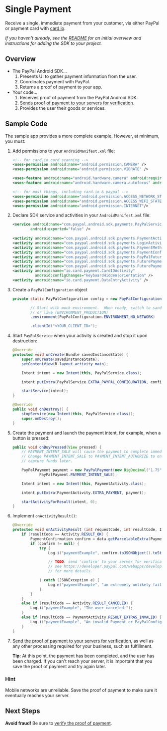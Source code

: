 Single Payment
==============

Receive a single, immediate payment from your customer, via either PayPal or payment card with [card.io](https://www.card.io/).

_If you haven't already, see the [README](../README.md) for an initial overview and instructions for adding the SDK to your project._

Overview
--------

* The PayPal Android SDK...
    1. Presents UI to gather payment information from the user.
    2. Coordinates payment with PayPal.
    3. Returns a proof of payment to your app.
* Your code...
    1. Receives proof of payment from the PayPal Android SDK.
    2. [Sends proof of payment to your servers for verification](https://developer.paypal.com/webapps/developer/docs/integration/mobile/verify-mobile-payment/).
    3. Provides the user their goods or services.


Sample Code
-----------

The sample app provides a more complete example. However, at minimum, you must:

1. Add permissions to your `AndroidManifest.xml` file:
    ```xml
    <!-- for card.io card scanning -->
    <uses-permission android:name="android.permission.CAMERA" />
    <uses-permission android:name="android.permission.VIBRATE" />
    
    <uses-feature android:name="android.hardware.camera" android:required="false" />
    <uses-feature android:name="android.hardware.camera.autofocus" android:required="false" />

    <!-- for most things, including card.io & paypal -->
    <uses-permission android:name="android.permission.ACCESS_NETWORK_STATE"/>
    <uses-permission android:name="android.permission.ACCESS_WIFI_STATE"/>
    <uses-permission android:name="android.permission.INTERNET"/>
    ```
    
1. Declare SDK service and activities in your `AndroidManifest.xml` file:
    ```xml
    <service android:name="com.paypal.android.sdk.payments.PayPalService"
            android:exported="false" />
        
    <activity android:name="com.paypal.android.sdk.payments.PaymentActivity" />
    <activity android:name="com.paypal.android.sdk.payments.LoginActivity" />
    <activity android:name="com.paypal.android.sdk.payments.PaymentMethodActivity" />
    <activity android:name="com.paypal.android.sdk.payments.PaymentConfirmActivity" />
    <activity android:name="com.paypal.android.sdk.payments.PayPalFuturePaymentActivity" />
    <activity android:name="com.paypal.android.sdk.payments.FuturePaymentConsentActivity" />
    <activity android:name="com.paypal.android.sdk.payments.FuturePaymentInfoActivity" />
    <activity android:name="io.card.payment.CardIOActivity"
              android:configChanges="keyboardHidden|orientation" />
    <activity android:name="io.card.payment.DataEntryActivity" />
    ```

1. Create a `PayPalConfiguration` object
    ```java
    private static PayPalConfiguration config = new PayPalConfiguration()

            // Start with mock environment.  When ready, switch to sandbox (ENVIRONMENT_SANDBOX)
            // or live (ENVIRONMENT_PRODUCTION)
            .environment(PayPalConfiguration.ENVIRONMENT_NO_NETWORK)

            .clientId("<YOUR_CLIENT_ID>");
    ```

2. Start `PayPalService` when your activity is created and stop it upon destruction:

    ```java
    @Override
    protected void onCreate(Bundle savedInstanceState) {
        super.onCreate(savedInstanceState);
        setContentView(R.layout.activity_main);

        Intent intent = new Intent(this, PayPalService.class);

        intent.putExtra(PayPalService.EXTRA_PAYPAL_CONFIGURATION, config);

        startService(intent);
    }

    @Override
    public void onDestroy() {
        stopService(new Intent(this, PayPalService.class));
        super.onDestroy();
    }
    ```

3. Create the payment and launch the payment intent, for example, when a button is pressed:

    ```java
    public void onBuyPressed(View pressed) {
        // PAYMENT_INTENT_SALE will cause the payment to complete immediately.
        // Change PAYMENT_INTENT_SALE to PAYMENT_INTENT_AUTHORIZE to only authorize payment and 
        // capture funds later.

        PayPalPayment payment = new PayPalPayment(new BigDecimal("1.75"), "USD", "hipster jeans",
                PayPalPayment.PAYMENT_INTENT_SALE);

        Intent intent = new Intent(this, PaymentActivity.class);

        intent.putExtra(PaymentActivity.EXTRA_PAYMENT, payment);

        startActivityForResult(intent, 0);
    }
    ```

4. Implement `onActivityResult()`:

    ```java
    @Override
    protected void onActivityResult (int requestCode, int resultCode, Intent data) {
        if (resultCode == Activity.RESULT_OK) {
            PaymentConfirmation confirm = data.getParcelableExtra(PaymentActivity.EXTRA_RESULT_CONFIRMATION);
            if (confirm != null) {
                try {
                    Log.i("paymentExample", confirm.toJSONObject().toString(4));

                    // TODO: send 'confirm' to your server for verification.
                    // see https://developer.paypal.com/webapps/developer/docs/integration/mobile/verify-mobile-payment/
                    // for more details.

                } catch (JSONException e) {
                    Log.e("paymentExample", "an extremely unlikely failure occurred: ", e);
                }
            }
        }
        else if (resultCode == Activity.RESULT_CANCELED) {
            Log.i("paymentExample", "The user canceled.");
        }
        else if (resultCode == PaymentActivity.RESULT_EXTRAS_INVALID) {
            Log.i("paymentExample", "An invalid Payment or PayPalConfiguration was submitted. Please see the docs.");
        }
    }
    ```

5. [Send the proof of payment to your servers for verification](https://developer.paypal.com/webapps/developer/docs/integration/mobile/verify-mobile-payment/),
   as well as any other processing required for your business, such as fulfillment.

   **Tip:** At this point, the payment has been completed, and the user
   has been charged. If you can't reach your server, it is important that you save the proof
   of payment and try again later.

### Hint

Mobile networks are unreliable. Save the proof of payment to make sure it eventually reaches your server.

Next Steps
----------

**Avoid fraud!** Be sure to [verify the proof of payment](https://developer.paypal.com/webapps/developer/docs/integration/mobile/verify-mobile-payment/).
